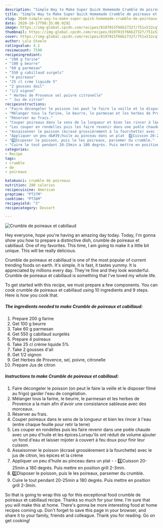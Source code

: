 ```yaml
---
description: "Simple Way to Make Super Quick Homemade Crumble de poireaux et cabillaud"
title: "Simple Way to Make Super Quick Homemade Crumble de poireaux et cabillaud"
slug: 2640-simple-way-to-make-super-quick-homemade-crumble-de-poireaux-et-cabillaud
date: 2020-10-17T08:35:06.029Z
image: https://img-global.cpcdn.com/recipes/8197015f66b2732f/751x532cq70/crumble-de-poireaux-et-cabillaud-photo-principale-de-la-recette.jpg
thumbnail: https://img-global.cpcdn.com/recipes/8197015f66b2732f/751x532cq70/crumble-de-poireaux-et-cabillaud-photo-principale-de-la-recette.jpg
cover: https://img-global.cpcdn.com/recipes/8197015f66b2732f/751x532cq70/crumble-de-poireaux-et-cabillaud-photo-principale-de-la-recette.jpg
author: Lola Steele
ratingvalue: 4.1
reviewcount: 7590
recipeingredient:
- "200 g farine"
- "100 g beurre"
- "60 g parmesan"
- "550 g cabillaud surgels"
- "4 poireaux"
- "25 cl crme liquide 5"
- "2 gousses dail"
- "1/2 oignon"
- " Herbes de Provence sel poivre citronelle"
- " Jus de citron"
recipeinstructions:
- "Faire décongeler le poisson (on peut le faire la veille et le disposer filmé au frigo) garder l&#39;eau de congélation."
- "Mélanger tous la farine, le beurre, le parmesan et les herbes de Provence a la main afin d&#39;avoir une consistance sableuse avec des morceaux."
- "Réserver au frais."
- "Couper poireaux dans le sens de la longueur et bien les rincer à l&#39;eau (entre chaque feuille pour retir la terre)"
- "Les couper en rondelles puis les faire revenir dans une poêle chaude avec un peu d&#39;huile et les épices.Lorsqu&#39;ils ont réduit de volume ajouter un fond d&#39;eau et laisser mijoter à couvert à feu doux pour finir leur cuisson."
- "Assaisonner le poisson (écrasé grossièrement à la fourchette) avec le jus de citron, les épices et la crème"
- "Appliquer un peu d&#39;huile au pinceau dans un plat  3️⃣Cuisson 20-25min a 180 degrés. Puis mettre en position grill 2-3min."
- "2️⃣Disposer le poisson, puis le les poireaux, parsemer du crumble."
- "Cuire le tout pendant 20-25min a 180 degrés. Puis mettre en position grill 2-3min."
categories:
- Recipe
tags:
- crumble
- de
- poireaux

katakunci: crumble de poireaux 
nutrition: 280 calories
recipecuisine: American
preptime: "PT27M"
cooktime: "PT36M"
recipeyield: "3"
recipecategory: Dessert

---
```



![Crumble de poireaux et cabillaud](https://img-global.cpcdn.com/recipes/8197015f66b2732f/751x532cq70/crumble-de-poireaux-et-cabillaud-photo-principale-de-la-recette.jpg)

Hey everyone, hope you're having an amazing day today. Today, I'm gonna show you how to prepare a distinctive dish, crumble de poireaux et cabillaud. One of my favorites. This time, I am going to make it a little bit unique. This will be really delicious.



Crumble de poireaux et cabillaud is one of the most popular of current trending foods on earth. It's simple, it is fast, it tastes yummy. It is appreciated by millions every day. They're fine and they look wonderful. Crumble de poireaux et cabillaud is something that I've loved my whole life.


To get started with this recipe, we must prepare a few components. You can cook crumble de poireaux et cabillaud using 10 ingredients and 9 steps. Here is how you cook that.

<!--inarticleads1-->

##### The ingredients needed to make Crumble de poireaux et cabillaud:

1. Prepare 200 g farine
1. Get 100 g beurre
1. Take 60 g parmesan
1. Get 550 g cabillaud surgelés
1. Prepare 4 poireaux
1. Take 25 cl crème liquide 5%
1. Take 2 gousses d&#39;ail
1. Get 1/2 oignon
1. Get  Herbes de Provence, sel, poivre, citronelle
1. Prepare  Jus de citron




<!--inarticleads2-->

##### Instructions to make Crumble de poireaux et cabillaud:

1. Faire décongeler le poisson (on peut le faire la veille et le disposer filmé au frigo) garder l&#39;eau de congélation.
1. Mélanger tous la farine, le beurre, le parmesan et les herbes de Provence a la main afin d&#39;avoir une consistance sableuse avec des morceaux.
1. Réserver au frais.
1. Couper poireaux dans le sens de la longueur et bien les rincer à l&#39;eau (entre chaque feuille pour retir la terre)
1. Les couper en rondelles puis les faire revenir dans une poêle chaude avec un peu d&#39;huile et les épices.Lorsqu&#39;ils ont réduit de volume ajouter un fond d&#39;eau et laisser mijoter à couvert à feu doux pour finir leur cuisson.
1. Assaisonner le poisson (écrasé grossièrement à la fourchette) avec le jus de citron, les épices et la crème
1. Appliquer un peu d&#39;huile au pinceau dans un plat -  - 3️⃣Cuisson 20-25min a 180 degrés. Puis mettre en position grill 2-3min.
1. 2️⃣Disposer le poisson, puis le les poireaux, parsemer du crumble.
1. Cuire le tout pendant 20-25min a 180 degrés. Puis mettre en position grill 2-3min.




So that is going to wrap this up for this exceptional food crumble de poireaux et cabillaud recipe. Thanks so much for your time. I'm sure that you will make this at home. There's gonna be more interesting food at home recipes coming up. Don't forget to save this page in your browser, and share it to your family, friends and colleague. Thank you for reading. Go on get cooking!
